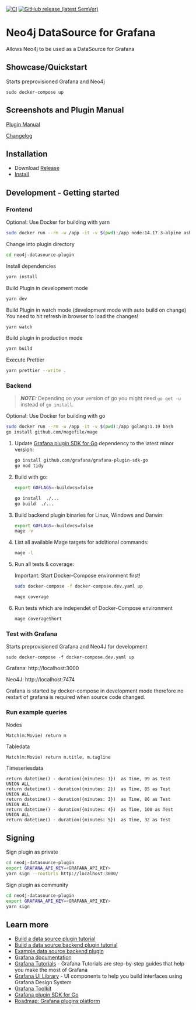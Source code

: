 [![CI](https://github.com/denniskniep/grafana-datasource-plugin-neo4j/actions/workflows/ci.yml/badge.svg)](https://github.com/denniskniep/grafana-datasource-plugin-neo4j/actions/workflows/ci.yml) 
[![GitHub release (latest SemVer)](https://img.shields.io/github/v/release/denniskniep/grafana-datasource-plugin-neo4j?sort=semver)](https://github.com/denniskniep/grafana-datasource-plugin-neo4j/releases/latest)



# Neo4j DataSource for Grafana
Allows Neo4j to be used as a DataSource for Grafana

## Showcase/Quickstart
Starts preprovisioned Grafana and Neo4j 
```
sudo docker-compose up
```

## Screenshots and Plugin Manual
[Plugin Manual](https://github.com/denniskniep/grafana-datasource-plugin-neo4j/blob/main/neo4j-datasource-plugin/README.md)

[Changelog](https://github.com/denniskniep/grafana-datasource-plugin-neo4j/blob/main/neo4j-datasource-plugin/CHANGELOG.md)

## Installation
* Download [Release](https://github.com/denniskniep/grafana-datasource-plugin-neo4j/releases)
* [Install](https://grafana.com/docs/grafana/latest/plugins/installation/#install-a-packaged-plugin)

## Development -  Getting started

### Frontend
Optional: Use Docker for building with yarn
```bash
sudo docker run --rm -w /app -it -v $(pwd):/app node:14.17.3-alpine ash
```

Change into plugin directory
```bash
cd neo4j-datasource-plugin
```

Install dependencies
```bash
yarn install
```

Build Plugin in development mode
```bash
yarn dev
```

Build Plugin in watch mode (development mode with auto build on change)
You need to hit refresh in browser to load the changes!
```bash
yarn watch
```

Build plugin in production mode
```bash
yarn build
```

Execute Prettier
```bash
yarn prettier --write .
```

### Backend
> **_NOTE:_**  Depending on your version of go you might need `go get -u` instead of `go install`.

Optional: Use Docker for building with go
```bash
sudo docker run --rm -w /app -it -v $(pwd):/app golang:1.19 bash
go install github.com/magefile/mage
```

1. Update [Grafana plugin SDK for Go](https://grafana.com/docs/grafana/latest/developers/plugins/backend/grafana-plugin-sdk-for-go/) dependency to the latest minor version:

   ```bash
   go install github.com/grafana/grafana-plugin-sdk-go
   go mod tidy
   ```

2. Build with go:

   ```bash
   export GOFLAGS=-buildvcs=false

   go install  ./...
   go build  ./...
   ```

2. Build backend plugin binaries for Linux, Windows and Darwin:

   ```bash
   export GOFLAGS=-buildvcs=false
   mage -v
   ```

3. List all available Mage targets for additional commands:

   ```bash
   mage -l
   ```

4. Run all tests & coverage:

   Important: Start Docker-Compose environment first!

   ```bash
   sudo docker-compose -f docker-compose.dev.yaml up
   ``` 
   ```bash
   mage coverage
   ```

5. Run tests which are independet of Docker-Compose environment
   ```bash
   mage coverageShort
   ```


### Test with Grafana
Starts preprovisioned Grafana and Neo4J for development
```
sudo docker-compose -f docker-compose.dev.yaml up
```
Grafana: http://localhost:3000

Neo4J: http://localhost:7474

Grafana is started by docker-compose in development mode therefore no restart of grafana is required when source code changed.

### Run example queries

Nodes
```
Match(m:Movie) return m
```

Tabledata
```
Match(m:Movie) return m.title, m.tagline
```

Timeseriesdata
```
return datetime() - duration({minutes: 1})  as Time, 99 as Test
UNION ALL
return datetime() - duration({minutes: 2})  as Time, 85 as Test
UNION ALL
return datetime() - duration({minutes: 3})  as Time, 86 as Test
UNION ALL
return datetime() - duration({minutes: 4})  as Time, 100 as Test
UNION ALL
return datetime() - duration({minutes: 5})  as Time, 32 as Test
```

## Signing

Sign plugin as private 

```bash
cd neo4j-datasource-plugin
export GRAFANA_API_KEY=<GRAFANA_API_KEY>
yarn sign --rootUrls http://localhost:3000/
```

Sign plugin as community 

```bash
cd neo4j-datasource-plugin
export GRAFANA_API_KEY=<GRAFANA_API_KEY>
yarn sign
```


## Learn more
- [Build a data source plugin tutorial](https://grafana.com/tutorials/build-a-data-source-plugin)
- [Build a data source backend plugin tutorial](https://grafana.com/tutorials/build-a-data-source-backend-plugin/)
- [Example data source backend plugin](https://github.com/grafana/grafana-starter-datasource-backend)
- [Grafana documentation](https://grafana.com/docs/)
- [Grafana Tutorials](https://grafana.com/tutorials/) - Grafana Tutorials are step-by-step guides that help you make the most of Grafana
- [Grafana UI Library](https://developers.grafana.com/ui) - UI components to help you build interfaces using Grafana Design System
- [Grafana Toolkit](https://github.com/grafana/grafana/tree/main/packages/grafana-toolkit#usage)
- [Grafana plugin SDK for Go](https://grafana.com/docs/grafana/latest/developers/plugins/backend/grafana-plugin-sdk-for-go/)
- [Roadmap: Grafana plugins platform](https://github.com/grafana/grafana/issues/36228)
